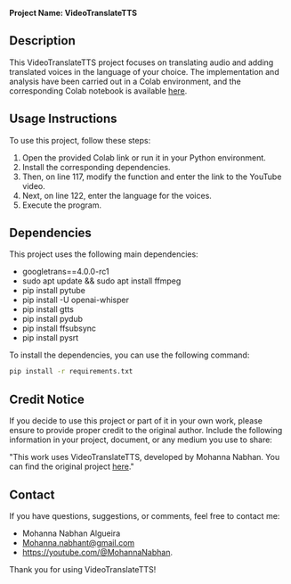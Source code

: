 **Project Name: VideoTranslateTTS**

## Description

This VideoTranslateTTS project focuses on translating audio and adding translated voices in the language of your choice. The implementation and analysis have been carried out in a Colab environment, and the corresponding Colab notebook is available [here](https://colab.research.google.com/drive/1J70mZEYA7Xx7T7ZbZt-m12plShCIHx5q?usp=sharing).

## Usage Instructions

To use this project, follow these steps:

1. Open the provided Colab link or run it in your Python environment.
2. Install the corresponding dependencies.
3. Then, on line 117, modify the function and enter the link to the YouTube video.
4. Next, on line 122, enter the language for the voices.
5. Execute the program.

## Dependencies

This project uses the following main dependencies:

- googletrans==4.0.0-rc1
- sudo apt update && sudo apt install ffmpeg
- pip install pytube
- pip install -U openai-whisper
- pip install gtts
- pip install pydub
- pip install ffsubsync
- pip install pysrt

To install the dependencies, you can use the following command:

```bash
pip install -r requirements.txt
```

## Credit Notice

If you decide to use this project or part of it in your own work, please ensure to provide proper credit to the original author. Include the following information in your project, document, or any medium you use to share:

"This work uses VideoTranslateTTS, developed by Mohanna Nabhan. You can find the original project [here](https://colab.research.google.com/drive/1J70mZEYA7Xx7T7ZbZt-m12plShCIHx5q?usp=sharing)."

## Contact

If you have questions, suggestions, or comments, feel free to contact me:

- Mohanna Nabhan Algueira
- Mohanna.nabhant@gmail.com
- https://youtube.com/@MohannaNabhan.

Thank you for using VideoTranslateTTS!
